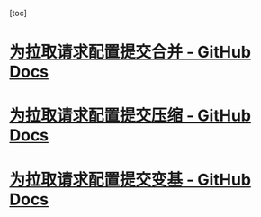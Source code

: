 [toc]

# [为拉取请求配置提交合并 - GitHub Docs](https://docs.github.com/zh/repositories/configuring-branches-and-merges-in-your-repository/configuring-pull-request-merges/configuring-commit-merging-for-pull-requests)



# [为拉取请求配置提交压缩 - GitHub Docs](https://docs.github.com/zh/repositories/configuring-branches-and-merges-in-your-repository/configuring-pull-request-merges/configuring-commit-squashing-for-pull-requests)



# [为拉取请求配置提交变基 - GitHub Docs](https://docs.github.com/zh/repositories/configuring-branches-and-merges-in-your-repository/configuring-pull-request-merges/configuring-commit-rebasing-for-pull-requests)